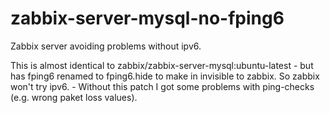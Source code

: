 # zabbix-server-mysql-no-fping6
Zabbix server avoiding problems without ipv6.

This is almost identical to zabbix/zabbix-server-mysql:ubuntu-latest - but has fping6 renamed to fping6.hide to make in invisible to zabbix. So zabbix won't try ipv6. - Without this patch I got some problems with ping-checks (e.g. wrong paket loss values).
